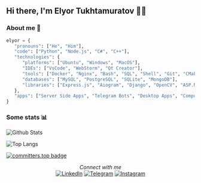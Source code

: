 ## Hi there, I'm Elyor Tukhtamuratov 👨‍💻

### About me 👤
```python
elyor = {
   "pronouns": ["He", "Him"],
   "code": ["Python", "Node.js", "C#", "C++"],
   "technologies": {
      "platforms": ["Ubuntu", "Windows", "MacOS"],
      "IDEs": ["VsCode", "WebStorm", "Qt Creator"],
      "tools": ["Docker", "Nginx", "Bash", "SQL", "Shell", "Git", "CMake", "QMake"],
      "databases": ["MySQL", "PostgreSQL", "SQLite", "MongoDB"],
      "libraries": ["Express.js", "Aiogram", "Django", "OpenCV", "ASP.NET Core", "Qt"],
   },
   "apps": ["Server Side Apps", "Telegram Bots", "Desktop Apps", "Computer Vision Apps"],
}
```

### Some stats 📊
![Github Stats](https://github-readme-stats.vercel.app/api?username=elyor04&show_icons=true&icon_color=79ff97&text_color=9f9f9f&bg_color=151515)

![Top Langs](https://github-readme-stats.vercel.app/api/top-langs?username=elyor04&layout=compact&theme=dark&bg_color=151515)

[![committers.top badge](https://user-badge.committers.top/uzbekistan_private/elyor04.svg)](https://user-badge.committers.top/uzbekistan_private/elyor04)

<div align="center">
<i>Connect with me</i><br>
<a href="https://linkedin.com/in/elyor04"><img src="https://custom-icon-badges.demolab.com/badge/LinkedIn-0A66C2?logo=linkedin-white&logoColor=fff" alt="LinkedIn"></a>
<a href="https://t.me/elyor_py"><img src="https://img.shields.io/badge/Telegram-2CA5E0?logo=telegram&logoColor=white" alt="Telegram"></a>
<a href="https://instagram.com/elyor_04"><img src="https://img.shields.io/badge/Instagram-%23E4405F.svg?logo=Instagram&logoColor=white" alt="Instagram"></a>
</div>
